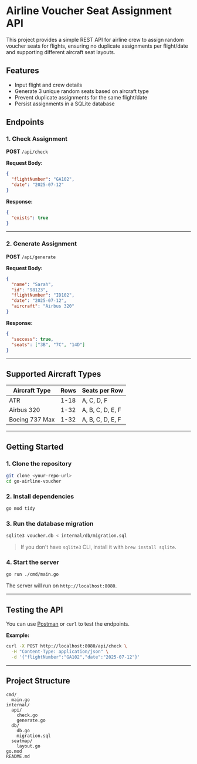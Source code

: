 # Airline Voucher Seat Assignment API

This project provides a simple REST API for airline crew to assign random voucher seats for flights, ensuring no duplicate assignments per flight/date and supporting different aircraft seat layouts.

## Features

- Input flight and crew details
- Generate 3 unique random seats based on aircraft type
- Prevent duplicate assignments for the same flight/date
- Persist assignments in a SQLite database

## Endpoints

### 1. Check Assignment

**POST** `/api/check`

**Request Body:**

```json
{
  "flightNumber": "GA102",
  "date": "2025-07-12"
}
```

**Response:**

```json
{
  "exists": true
}
```

---

### 2. Generate Assignment

**POST** `/api/generate`

**Request Body:**

```json
{
  "name": "Sarah",
  "id": "98123",
  "flightNumber": "ID102",
  "date": "2025-07-12",
  "aircraft": "Airbus 320"
}
```

**Response:**

```json
{
  "success": true,
  "seats": ["3B", "7C", "14D"]
}
```

---

## Supported Aircraft Types

| Aircraft Type  | Rows | Seats per Row    |
| -------------- | ---- | ---------------- |
| ATR            | 1-18 | A, C, D, F       |
| Airbus 320     | 1-32 | A, B, C, D, E, F |
| Boeing 737 Max | 1-32 | A, B, C, D, E, F |

---

## Getting Started

### 1. Clone the repository

```sh
git clone <your-repo-url>
cd go-airline-voucher
```

### 2. Install dependencies

```sh
go mod tidy
```

### 3. Run the database migration

```sh
sqlite3 voucher.db < internal/db/migration.sql
```

> If you don't have `sqlite3` CLI, install it with `brew install sqlite`.

### 4. Start the server

```sh
go run ./cmd/main.go
```

The server will run on `http://localhost:8080`.

---

## Testing the API

You can use [Postman](https://www.postman.com/) or `curl` to test the endpoints.

**Example:**

```sh
curl -X POST http://localhost:8080/api/check \
  -H "Content-Type: application/json" \
  -d '{"flightNumber":"GA102","date":"2025-07-12"}'
```

---

## Project Structure

```
cmd/
  main.go
internal/
  api/
    check.go
    generate.go
  db/
    db.go
    migration.sql
  seatmap/
    layout.go
go.mod
README.md
```
